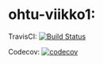 # ohtu-viikko1:

TravisCI: [![Build Status](https://travis-ci.org/llmlks/ohtu-viikko1.svg?branch=master)](https://travis-ci.org/llmlks/ohtu-viikko1)

Codecov: [![codecov](https://codecov.io/gh/llmlks/ohtu-viikko1/branch/master/graph/badge.svg)](https://codecov.io/gh/llmlks/ohtu-viikko1)



